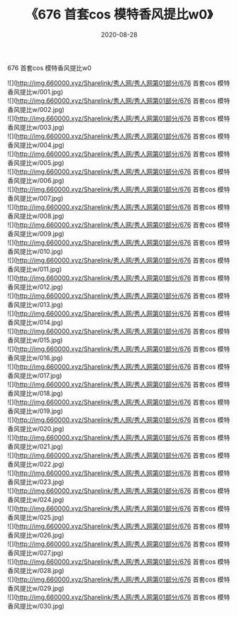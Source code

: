 ﻿---
layout: post
title:  《676 首套cos 模特香风提比w0》
date:   2020-08-28
img: http://img.660000.xyz/Sharelink/秀人网/秀人网第01部分/676 首套cos 模特香风提比w0/000.jpg
categories: [美女, 清纯, 唯美]
---

676 首套cos 模特香风提比w0

  ![](http://img.660000.xyz/Sharelink/秀人网/秀人网第01部分/676 首套cos 模特香风提比w/001.jpg) <br> ![](http://img.660000.xyz/Sharelink/秀人网/秀人网第01部分/676 首套cos 模特香风提比w/002.jpg) <br> ![](http://img.660000.xyz/Sharelink/秀人网/秀人网第01部分/676 首套cos 模特香风提比w/003.jpg) <br> ![](http://img.660000.xyz/Sharelink/秀人网/秀人网第01部分/676 首套cos 模特香风提比w/004.jpg) <br> ![](http://img.660000.xyz/Sharelink/秀人网/秀人网第01部分/676 首套cos 模特香风提比w/005.jpg) <br> ![](http://img.660000.xyz/Sharelink/秀人网/秀人网第01部分/676 首套cos 模特香风提比w/006.jpg) <br> ![](http://img.660000.xyz/Sharelink/秀人网/秀人网第01部分/676 首套cos 模特香风提比w/007.jpg) <br> ![](http://img.660000.xyz/Sharelink/秀人网/秀人网第01部分/676 首套cos 模特香风提比w/008.jpg) <br> ![](http://img.660000.xyz/Sharelink/秀人网/秀人网第01部分/676 首套cos 模特香风提比w/009.jpg) <br> ![](http://img.660000.xyz/Sharelink/秀人网/秀人网第01部分/676 首套cos 模特香风提比w/010.jpg) <br> ![](http://img.660000.xyz/Sharelink/秀人网/秀人网第01部分/676 首套cos 模特香风提比w/011.jpg) <br> ![](http://img.660000.xyz/Sharelink/秀人网/秀人网第01部分/676 首套cos 模特香风提比w/012.jpg) <br> ![](http://img.660000.xyz/Sharelink/秀人网/秀人网第01部分/676 首套cos 模特香风提比w/013.jpg) <br> ![](http://img.660000.xyz/Sharelink/秀人网/秀人网第01部分/676 首套cos 模特香风提比w/014.jpg) <br> ![](http://img.660000.xyz/Sharelink/秀人网/秀人网第01部分/676 首套cos 模特香风提比w/015.jpg) <br> ![](http://img.660000.xyz/Sharelink/秀人网/秀人网第01部分/676 首套cos 模特香风提比w/016.jpg) <br> ![](http://img.660000.xyz/Sharelink/秀人网/秀人网第01部分/676 首套cos 模特香风提比w/017.jpg) <br> ![](http://img.660000.xyz/Sharelink/秀人网/秀人网第01部分/676 首套cos 模特香风提比w/018.jpg) <br> ![](http://img.660000.xyz/Sharelink/秀人网/秀人网第01部分/676 首套cos 模特香风提比w/019.jpg) <br> ![](http://img.660000.xyz/Sharelink/秀人网/秀人网第01部分/676 首套cos 模特香风提比w/020.jpg) <br> ![](http://img.660000.xyz/Sharelink/秀人网/秀人网第01部分/676 首套cos 模特香风提比w/021.jpg) <br> ![](http://img.660000.xyz/Sharelink/秀人网/秀人网第01部分/676 首套cos 模特香风提比w/022.jpg) <br> ![](http://img.660000.xyz/Sharelink/秀人网/秀人网第01部分/676 首套cos 模特香风提比w/023.jpg) <br> ![](http://img.660000.xyz/Sharelink/秀人网/秀人网第01部分/676 首套cos 模特香风提比w/024.jpg) <br> ![](http://img.660000.xyz/Sharelink/秀人网/秀人网第01部分/676 首套cos 模特香风提比w/025.jpg) <br> ![](http://img.660000.xyz/Sharelink/秀人网/秀人网第01部分/676 首套cos 模特香风提比w/026.jpg) <br> ![](http://img.660000.xyz/Sharelink/秀人网/秀人网第01部分/676 首套cos 模特香风提比w/027.jpg) <br> ![](http://img.660000.xyz/Sharelink/秀人网/秀人网第01部分/676 首套cos 模特香风提比w/028.jpg) <br> ![](http://img.660000.xyz/Sharelink/秀人网/秀人网第01部分/676 首套cos 模特香风提比w/029.jpg) <br> ![](http://img.660000.xyz/Sharelink/秀人网/秀人网第01部分/676 首套cos 模特香风提比w/030.jpg) <br>